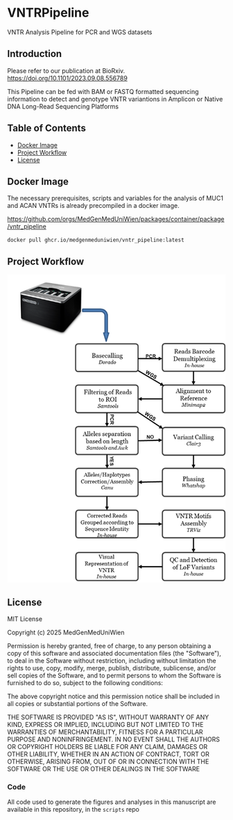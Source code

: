 # VNTRPipeline
VNTR Analysis Pipeline for PCR and WGS datasets


## Introduction
Please refer to our publication at BioRxiv. https://doi.org/10.1101/2023.09.08.556789

This Pipeline can be fed with BAM or FASTQ formatted sequencing 
information to detect and genotype
VNTR variantions in Amplicon or Native DNA Long-Read Sequencing Platforms

## Table of Contents
- [Docker Image](#docker-image)
- [Project Workflow](#project-workflow)
- [License](#license)


## Docker Image
The necessary prerequisites, scripts and variables for the analysis of 
MUC1 and ACAN VNTRs is already precompiled in a docker image.

https://github.com/orgs/MedGenMedUniWien/packages/container/package/vntr_pipeline

```
docker pull ghcr.io/medgenmeduniwien/vntr_pipeline:latest
```


## Project Workflow
![Alt text](/VNTRPipeline_workflow.png?raw=true "Project workflow")

## License

MIT License

Copyright (c) 2025 MedGenMedUniWien

Permission is hereby granted, free of charge, to any person obtaining a copy
of this software and associated documentation files (the "Software"), to deal
in the Software without restriction, including without limitation the rights
to use, copy, modify, merge, publish, distribute, sublicense, and/or sell
copies of the Software, and to permit persons to whom the Software is
furnished to do so, subject to the following conditions:

The above copyright notice and this permission notice shall be included in all
copies or substantial portions of the Software.

THE SOFTWARE IS PROVIDED "AS IS", WITHOUT WARRANTY OF ANY KIND, EXPRESS OR
IMPLIED, INCLUDING BUT NOT LIMITED TO THE WARRANTIES OF MERCHANTABILITY,
FITNESS FOR A PARTICULAR PURPOSE AND NONINFRINGEMENT. IN NO EVENT SHALL THE
AUTHORS OR COPYRIGHT HOLDERS BE LIABLE FOR ANY CLAIM, DAMAGES OR OTHER
LIABILITY, WHETHER IN AN ACTION OF CONTRACT, TORT OR OTHERWISE, ARISING FROM,
OUT OF OR IN CONNECTION WITH THE SOFTWARE OR THE USE OR OTHER DEALINGS IN THE
SOFTWARE





### Code
All code used to generate the figures and analyses in this manuscript
are available in this repository, in the `scripts` repo
